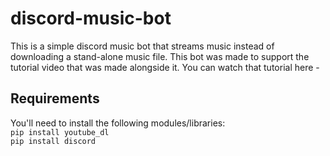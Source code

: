 # discord-music-bot

This is a simple discord music bot that streams music instead of downloading a stand-alone music file. This bot was made to support the tutorial video that was made alongside it. You can watch that tutorial here - 

## Requirements
You'll need to install the following modules/libraries:  
```pip install youtube_dl```  
```pip install discord```
